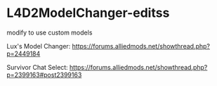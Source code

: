 # L4D2ModelChanger-editss
modify to use custom models

Lux's Model Changer: https://forums.alliedmods.net/showthread.php?p=2449184

Survivor Chat Select: https://forums.alliedmods.net/showthread.php?p=2399163#post2399163
